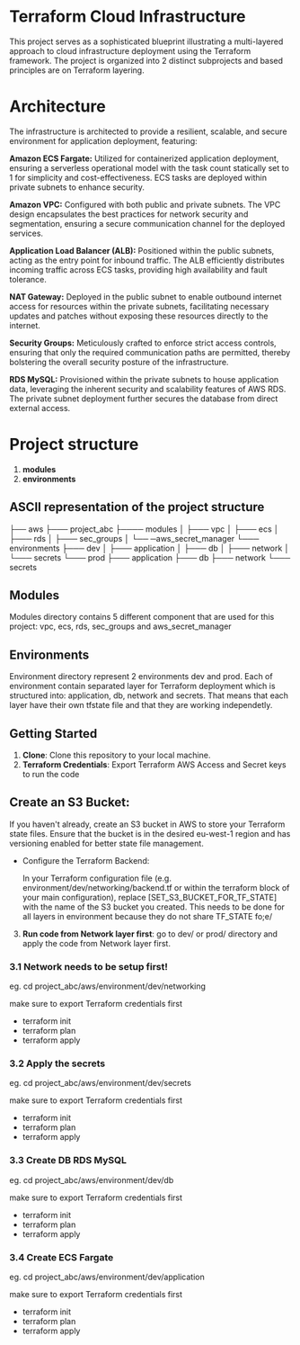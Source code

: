 # Terraform Cloud Infrastructure


This project serves as a sophisticated blueprint illustrating a multi-layered approach to cloud infrastructure deployment using the Terraform framework. The project is organized into 2 distinct subprojects and based principles are on Terraform layering.

# Architecture 

The infrastructure is architected to provide a resilient, scalable, and secure environment for application deployment, featuring:

**Amazon ECS Fargate:** Utilized for containerized application deployment, ensuring a serverless operational model with the task count statically set to 1 for simplicity and cost-effectiveness. ECS tasks are deployed within private subnets to enhance security.

**Amazon VPC:** Configured with both public and private subnets. The VPC design encapsulates the best practices for network security and segmentation, ensuring a secure communication channel for the deployed services.

**Application Load Balancer (ALB):** Positioned within the public subnets, acting as the entry point for inbound traffic. The ALB efficiently distributes incoming traffic across ECS tasks, providing high availability and fault tolerance.

**NAT Gateway:** Deployed in the public subnet to enable outbound internet access for resources within the private subnets, facilitating necessary updates and patches without exposing these resources directly to the internet.

**Security Groups:** Meticulously crafted to enforce strict access controls, ensuring that only the required communication paths are permitted, thereby bolstering the overall security posture of the infrastructure.

**RDS MySQL:** Provisioned within the private subnets to house application data, leveraging the inherent security and scalability features of AWS RDS. The private subnet deployment further secures the database from direct external access.

# Project structure


1. **modules**
2. **environments**

## ASCII representation of the project structure

├── aws
├─── project_abc
├──── modules
│   ├─── vpc
│   ├─── ecs
│   ├─── rds
│   ├─── sec_groups
│   └── ─aws_secret_manager
└─── environments
    ├─── dev
    │   ├─── application
    │   ├─── db
    │   ├─── network
    │   └─── secrets
    └─── prod
        ├─── application
        ├─── db
        ├─── network
        └─── secrets

## Modules

Modules directory contains 5 different component that are used for this project: vpc, ecs, rds, sec_groups and aws_secret_manager

## Environments

Environment directory represent 2 environments dev and prod. Each of environment contain separated layer for Terraform deployment which is structured into: application, db, network and secrets. That means that each layer have their own tfstate file and that they are working independetly.

## Getting Started

1. **Clone**: Clone this repository to your local machine.
2. **Terraform Credentials**: Export Terraform AWS Access and Secret keys to run the code

## Create an S3 Bucket:

If you haven't already, create an S3 bucket in AWS to store your Terraform state files. Ensure that the bucket is in the desired eu-west-1 region and has versioning enabled for better state file management.

- Configure the Terraform Backend:

  In your Terraform configuration file (e.g. environment/dev/networking/backend.tf or within the terraform block of your main configuration), replace [SET_S3_BUCKET_FOR_TF_STATE] with the name of the S3 bucket you created. This needs to be done for all layers in environment because they do not share TF_STATE fo;e/

3. **Run code from Network layer first**: go to dev/ or prod/ directory and apply the code from Network layer first. 

  ### 3.1  Network needs to be setup first!
  
  eg. cd project_abc/aws/environment/dev/networking

  make sure to export Terraform credentials first

 - terraform init
 - terraform plan
 - terraform apply
 
  ### 3.2  Apply the secrets
  
  eg. cd project_abc/aws/environment/dev/secrets

  make sure to export Terraform credentials first

 - terraform init
 - terraform plan
 - terraform apply

  ### 3.3  Create DB RDS MySQL
  
  eg. cd project_abc/aws/environment/dev/db

  make sure to export Terraform credentials first

 - terraform init
 - terraform plan
 - terraform apply

  ### 3.4  Create ECS Fargate
  
  eg. cd project_abc/aws/environment/dev/application

  make sure to export Terraform credentials first

 - terraform init
 - terraform plan
 - terraform apply
